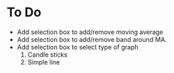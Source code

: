 # To Do
* Add selection box to add/remove moving average
* Add selection box to add/remove band around MA.
* Add selection box to select type of graph
  1. Candle sticks
  2. Simple line
